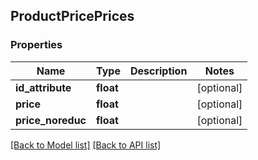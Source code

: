 ## ProductPricePrices

### Properties
Name | Type | Description | Notes
------------ | ------------- | ------------- | -------------
**id_attribute** | **float** |  | [optional] 
**price** | **float** |  | [optional] 
**price_noreduc** | **float** |  | [optional] 

[[Back to Model list]](#documentation-for-models) [[Back to API list]](#documentation-for-api-endpoints)


